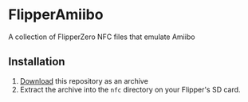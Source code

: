 # FlipperAmiibo
A collection of FlipperZero NFC files that emulate Amiibo

## Installation

1. [Download](https://github.com/RogueMaster/FlipperAmiibo/archive/refs/heads/main.zip) this repository as an archive
1. Extract the archive into the `nfc` directory on your Flipper's SD card.
